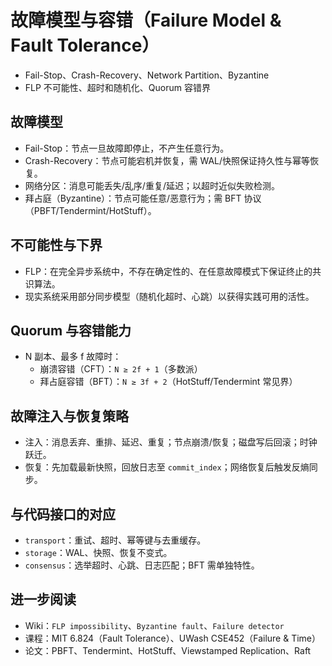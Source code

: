 # 故障模型与容错（Failure Model & Fault Tolerance）

- Fail-Stop、Crash-Recovery、Network Partition、Byzantine
- FLP 不可能性、超时和随机化、Quorum 容错界

## 故障模型

- Fail-Stop：节点一旦故障即停止，不产生任意行为。
- Crash-Recovery：节点可能宕机并恢复，需 WAL/快照保证持久性与幂等恢复。
- 网络分区：消息可能丢失/乱序/重复/延迟；以超时近似失败检测。
- 拜占庭（Byzantine）：节点可能任意/恶意行为；需 BFT 协议（PBFT/Tendermint/HotStuff）。

## 不可能性与下界

- FLP：在完全异步系统中，不存在确定性的、在任意故障模式下保证终止的共识算法。
- 现实系统采用部分同步模型（随机化超时、心跳）以获得实践可用的活性。

## Quorum 与容错能力

- N 副本、最多 f 故障时：
  - 崩溃容错（CFT）：`N ≥ 2f + 1`（多数派）
  - 拜占庭容错（BFT）：`N ≥ 3f + 2`（HotStuff/Tendermint 常见界）

## 故障注入与恢复策略

- 注入：消息丢弃、重排、延迟、重复；节点崩溃/恢复；磁盘写后回滚；时钟跃迁。
- 恢复：先加载最新快照，回放日志至 `commit_index`；网络恢复后触发反熵同步。

## 与代码接口的对应

- `transport`：重试、超时、幂等键与去重缓存。
- `storage`：WAL、快照、恢复不变式。
- `consensus`：选举超时、心跳、日志匹配；BFT 需单独特性。

## 进一步阅读

- Wiki：`FLP impossibility`、`Byzantine fault`、`Failure detector`
- 课程：MIT 6.824（Fault Tolerance）、UWash CSE452（Failure & Time）
- 论文：PBFT、Tendermint、HotStuff、Viewstamped Replication、Raft
